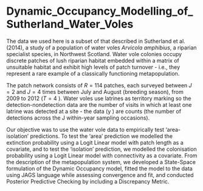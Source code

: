 # Dynamic_Occupancy_Modelling_of_Sutherland_Water_Voles

The data we used here is a subset of that described in Sutherland et al. (2014), a study of a population of water voles *Arvicola amphibius*, a riparian specialist species, in Northwest Scotland. Water vole colonies occupy discrete patches of lush riparian habitat embedded within a matrix of unsuitable habitat and exhibit high levels of patch turnover - i.e., they represent a rare example of a classically functioning metapopulation.

The patch network consists of $R=114$ patches, each surveyed between $J=2$
 and $J=4$
 times between July and August (breeding season), from 2009 to 2012 ($T=4$
). Water voles use latrines as territory marking so the detection-nondetection data are the number of visits in which at least one latrine was detected at a site - the data (y
) are counts (the number of detections across the J
 within-year sampling occasions). 
 
 Our objective was to use the water vole data to empirically test ‘area-isolation’ predictions. To test the ‘area’ prediction we modelled the extinction probability using a Logit Linear model with patch length as a covariate, and to test the ‘isolation’ prediction, we modelled the colonisation probability using a Logit Linear model with connectivity as a covariate. From the description of the metapopulation system, we developed a State-Space formulation of the Dynamic Occupancy model,
 fitted the model to the data using JAGS language while assessing convergence and fit, and conducted Posterior Predictive Checking by including a Discrepancy Metric.
